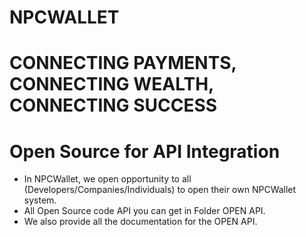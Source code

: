 # NPCWALLET

# CONNECTING PAYMENTS, CONNECTING WEALTH, CONNECTING SUCCESS

# Open Source for API Integration
* In NPCWallet, we open opportunity to all (Developers/Companies/Individuals) to open their own NPCWallet system.
* All Open Source code API you can get in Folder OPEN API.
* We also provide all the documentation for the OPEN API.

